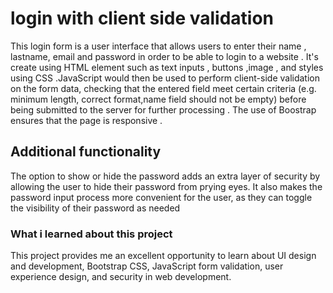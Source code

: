 # login with client side validation

This login form is a user interface that allows users to enter their name , lastname, email and password in order to be able to login to a website . It's create using HTML element such as text inputs , buttons ,image , and styles using CSS .JavaScript would then be used to perform client-side validation on the form data, checking that the entered field meet certain criteria (e.g. minimum length, correct format,name field should not be empty) before being submitted to the server for further processing . The use of Boostrap ensures that the page is responsive .

## Additional functionality

The option to show or hide the password adds an extra layer of security by allowing the user to hide their password from prying eyes. It also makes the password input process more convenient for the user, as they can toggle the visibility of their password as needed

### What i learned about this project

This project provides me an excellent opportunity to learn about UI design and development, Bootstrap CSS, JavaScript form validation, user experience design, and security in web development.
